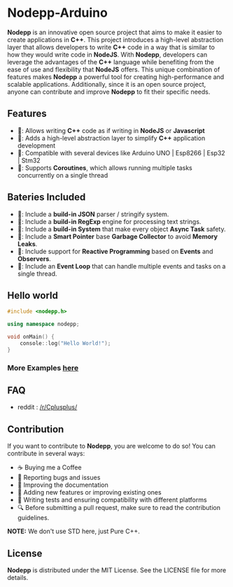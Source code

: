 # Nodepp-Arduino

**Nodepp** is an innovative open source project that aims to make it easier to create applications in **C++**. This project introduces a high-level abstraction layer that allows developers to write **C++** code in a way that is similar to how they would write code in **NodeJS**. With **Nodepp**, developers can leverage the advantages of the **C++** language while benefiting from the ease of use and flexibility that **NodeJS** offers. This unique combination of features makes **Nodepp** a powerful tool for creating high-performance and scalable applications. Additionally, since it is an open source project, anyone can contribute and improve **Nodepp** to fit their specific needs.

## Features

- 📌: Allows writing **C++** code as if writing in **NodeJS** or **Javascript**
- 📌: Adds a high-level abstraction layer to simplify **C++** application development
- 📌: Compatible with several devices like Arduino UNO | Esp8266 | Esp32 | Stm32
- 📌: Supports **Coroutines**, which allows running multiple tasks concurrently on a single thread

## Bateries Included

- 📌: Include a **build-in JSON** parser / stringify system.
- 📌: Include a **build-in RegExp** engine for processing text strings.
- 📌: Include a **build-in System** that make every object **Async Task** safety.
- 📌: Include a **Smart Pointer** base **Garbage Collector** to avoid **Memory Leaks**.
- 📌: Include support for **Reactive Programming** based on **Events** and **Observers**.
- 📌: Include an **Event Loop** that can handle multiple events and tasks on a single thread.

## Hello world
```cpp
#include <nodepp.h>

using namespace nodepp;

void onMain() {
    console::log("Hello World!");
}
```

### More Examples [here](https://github.com/NodeppOficial/Nodepp/tree/main/examples)

## FAQ
- reddit : [/r/Cplusplus/](https://www.reddit.com/r/Cplusplus/comments/19e2kw3/write_asynchronous_code_with_c_nodepp/)
  
## Contribution

If you want to contribute to **Nodepp**, you are welcome to do so! You can contribute in several ways:

- ☕ Buying me a Coffee
- 📢 Reporting bugs and issues
- 📝 Improving the documentation
- 📌 Adding new features or improving existing ones
- 🧪 Writing tests and ensuring compatibility with different platforms
- 🔍 Before submitting a pull request, make sure to read the contribution guidelines.

**NOTE:** We don't use STD here, just Pure C++.

## License

**Nodepp** is distributed under the MIT License. See the LICENSE file for more details.
